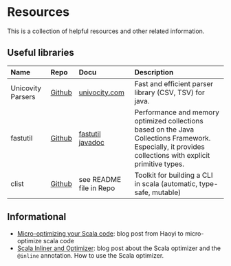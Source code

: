 # Resources

This is a collection of helpful resources and other related information.

## Useful libraries

| Name | Repo | Docu | Description |
| :--- | :--- | :--- | :---------- |
| Unicovity Parsers | [Github](https://github.com/uniVocity/univocity-parsers) | [univocity.com](https://www.univocity.com/pages/univocity_parsers_documentation) | Fast and efficient parser library (CSV, TSV) for java. |
| fastutil | [Github](https://github.com/vigna/fastutil) | [fastutil javadoc](http://fastutil.di.unimi.it/docs/overview-summary.html) | Performance and memory optimized collections based on the Java Collections Framework. Especially, it provides collections with explicit primitive types. |
| clist | [Github](https://github.com/backuity/clist) | see README file in Repo | Toolkit for building a CLI in scala (automatic, type-safe, mutable) |

## Informational

- [Micro-optimizing your Scala code](http://www.lihaoyi.com/post/MicrooptimizingyourScalacode.html): blog post from Haoyi to micro-optimize scala code
- [Scala Inliner and Optimizer](https://www.lightbend.com/blog/scala-inliner-optimizer): blog post about the Scala optimizer and the `@inline` annotation. How to use the Scala optimizer.